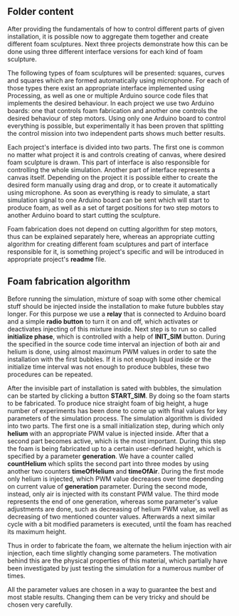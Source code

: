 ## Folder content

After providing the fundamentals of how to control different parts of given installation, it is possible now to aggregate them together and create different foam sculptures. Next three projects demonstrate how this can be done using three different interface versions for each kind of foam sculpture.

The following types of foam sculptures will be presented: squares, curves and squares which are formed automatically using microphone. For each of those types there exist an appropriate interface implemented using Processing, as well as one or multiple Arduino source code files that implements the desired behaviour. In each project we use two Arduino boards: one that controls foam fabrication and another one controls the desired behaviour of step motors. Using only one Arduino board to control everything is possible, but experimentally it has been proven that splitting the control mission into two independent parts shows much better results. 

Each project's interface is divided into two parts. The first one is common no matter what project it is and controls creating of canvas, where desired foam sculpture is drawn. This part of interface is also responsible for controlling the whole simulation. Another part of interface represents a canvas itself. Depending on the project it is possible either to create the desired form manually using drag and drop, or to create it automatically using microphone. As soon as everything is ready to simulate, a start simulation signal to one Arduino board can be sent which will start to produce foam, as well as a set of target positions for two step motors to another Arduino board to start cutting the sculpture.

Foam fabrication does not depend on cutting algorithm for step motors, thus can be explained separately here, whereas
an appropriate cutting algorithm for creating different foam sculptures and part of interface responsible for it, 
is something project's specific and will be introduced in appropriate project's **readme** file.

## Foam fabrication algorithm

Before running the simulation, mixture of soap with some other chemical stuff should be injected inside the installation to make future bubbles stay longer. For this purpose we use a **relay** that is connected to Arduino board and a simple **radio button** to turn it on and off, which activates or deactivates injecting of this mixture inside. Next step is to run so called **initialize phase**, which is controlled with a help of **INIT_SIM** button. During the specified in the source code time interval an injection of both air and helium is done, using almost maximum PWM values in order to sate the installation with the first bubbles. If it is not enough liqud inside or the initialize time interval was not enough to produce bubbles, these two procedures can be repeated.

After the invisible part of installation is sated with bubbles, the simulation can be started by clicking a button **START_SIM**. By doing so the foam starts to be fabricated. To produce nice straight foam of big height, a huge number of experiments has been done to come up with final values for key parameters of the simulation process. The simulation algorithm is divided into two parts. The first one is a small initialization step, during which only **helium** with an appropriate PWM value is injected inside. After that a second part becomes active, which is the most important. During this step the foam is being fabricated up to a certain user-defined height, which is specified by a parameter **generation**. We have a counter called **countHelium** which splits the second part into three modes by using another two counters **timeOfHelium** and **timeOfAir**. During the first mode only helium is injected, which PWM value decreases over time depending on current value of **generation** parameter. During the second mode, instead, only air is injected with its constant PWM value. The third mode represents the end of one generation, whereas some parameter's value adjustments are done, such as decreasing of helium PWM value, as well as decreasing of two mentioned counter values. Afterwards a next similar cycle with a bit modified parameters is executed, until the foam has reached its maximum height.

Thus in order to fabricate the foam, we alternate the helium injection with air injection, each time slightly changing some parameters. The motivation behind this are the physical properties of this material, which partially have been investigated by just testing the simulation for a numerous number of times.

All the parameter values are chosen in a way to guarantee the best and most stable results. Changing them can be very tricky and should be chosen very carefully.
	


